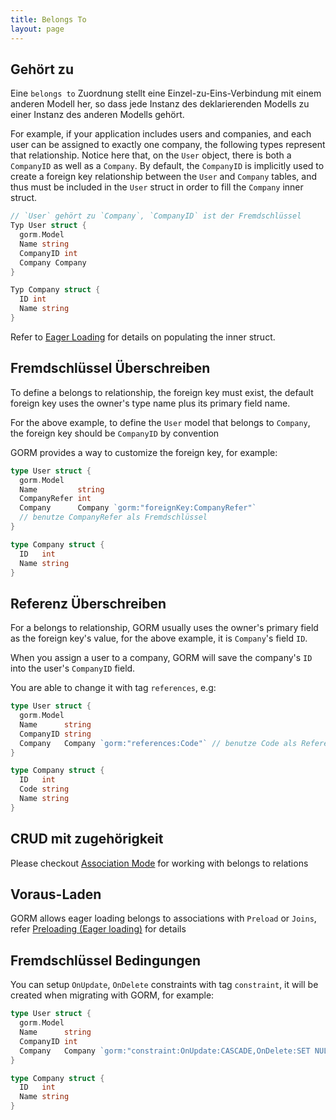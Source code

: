 ```yaml
---
title: Belongs To
layout: page
---
```


## Gehört zu

Eine `belongs to` Zuordnung stellt eine Einzel-zu-Eins-Verbindung mit einem anderen Modell her, so dass jede Instanz des deklarierenden Modells zu einer Instanz des anderen Modells gehört.

For example, if your application includes users and companies, and each user can be assigned to exactly one company, the following types represent that relationship. Notice here that, on the `User` object, there is both a `CompanyID` as well as a `Company`. By default, the `CompanyID` is implicitly used to create a foreign key relationship between the `User` and `Company` tables, and thus must be included in the `User` struct in order to fill the `Company` inner struct.

```go
// `User` gehört zu `Company`, `CompanyID` ist der Fremdschlüssel
Typ User struct {
  gorm.Model
  Name string
  CompanyID int
  Company Company
}

Typ Company struct {
  ID int
  Name string
}
```

Refer to [Eager Loading](belongs_to.html#Eager-Loading) for details on populating the inner struct.

## Fremdschlüssel Überschreiben

To define a belongs to relationship, the foreign key must exist, the default foreign key uses the owner's type name plus its primary field name.

For the above example, to define the `User` model that belongs to `Company`, the foreign key should be `CompanyID` by convention

GORM provides a way to customize the foreign key, for example:

```go
type User struct {
  gorm.Model
  Name         string
  CompanyRefer int
  Company      Company `gorm:"foreignKey:CompanyRefer"`
  // benutze CompanyRefer als Fremdschlüssel
}

type Company struct {
  ID   int
  Name string
}
```

## Referenz Überschreiben

For a belongs to relationship, GORM usually uses the owner's primary field as the foreign key's value, for the above example, it is `Company`'s field `ID`.

When you assign a user to a company, GORM will save the company's `ID` into the user's `CompanyID` field.

You are able to change it with tag `references`, e.g:

```go
type User struct {
  gorm.Model
  Name      string
  CompanyID string
  Company   Company `gorm:"references:Code"` // benutze Code als Referenz
}

type Company struct {
  ID   int
  Code string
  Name string
}
```

## CRUD mit zugehörigkeit

Please checkout [Association Mode](associations.html#Association-Mode) for working with belongs to relations

## Voraus-Laden

GORM allows eager loading belongs to associations with `Preload` or `Joins`, refer [Preloading (Eager loading)](preload.html) for details

## Fremdschlüssel Bedingungen

You can setup `OnUpdate`, `OnDelete` constraints with tag `constraint`, it will be created when migrating with GORM, for example:

```go
type User struct {
  gorm.Model
  Name      string
  CompanyID int
  Company   Company `gorm:"constraint:OnUpdate:CASCADE,OnDelete:SET NULL;"`
}

type Company struct {
  ID   int
  Name string
}
```
